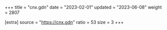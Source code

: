 +++
title = "cnx.gdn"
date = "2023-02-01"
updated = "2023-06-08"
weight = 2807

[extra]
source = "https://cnx.gdn"
ratio = 53
size = 3
+++
